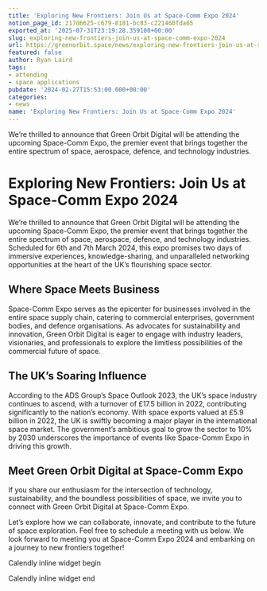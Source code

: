 ```yaml
---
title: 'Exploring New Frontiers: Join Us at Space-Comm Expo 2024'
notion_page_id: 217d6625-c679-8181-bc83-c221460fda65
exported_at: '2025-07-31T23:19:28.359100+00:00'
slug: exploring-new-frontiers-join-us-at-space-comm-expo-2024
url: https://greenorbit.space/news/exploring-new-frontiers-join-us-at-space-comm-expo-2024/
featured: false
author: Ryan Laird
tags:
- attending
- space applications
pubdate: '2024-02-27T15:53:00.000+00:00'
categories:
- news
name: 'Exploring New Frontiers: Join Us at Space-Comm Expo 2024'
---
```


We’re thrilled to announce that Green Orbit Digital will be attending the upcoming Space-Comm Expo, the premier event that brings together the entire spectrum of space, aerospace, defence, and technology industries.

# Exploring New Frontiers: Join Us at Space-Comm Expo 2024

We’re thrilled to announce that Green Orbit Digital will be attending the upcoming Space-Comm Expo, the premier event that brings together the entire spectrum of space, aerospace, defence, and technology industries. Scheduled for 6th and 7th March 2024, this expo promises two days of immersive experiences, knowledge-sharing, and unparalleled networking opportunities at the heart of the UK’s flourishing space sector.

## Where Space Meets Business

Space-Comm Expo serves as the epicenter for businesses involved in the entire space supply chain, catering to commercial enterprises, government bodies, and defence organisations. As advocates for sustainability and innovation, Green Orbit Digital is eager to engage with industry leaders, visionaries, and professionals to explore the limitless possibilities of the commercial future of space.

## The UK’s Soaring Influence

According to the ADS Group’s Space Outlook 2023, the UK’s space industry continues to ascend, with a turnover of £17.5 billion in 2022, contributing significantly to the nation’s economy. With space exports valued at £5.9 billion in 2022, the UK is swiftly becoming a major player in the international space market. The government’s ambitious goal to grow the sector to 10% by 2030 underscores the importance of events like Space-Comm Expo in driving this growth.

## Meet Green Orbit Digital at Space-Comm Expo

If you share our enthusiasm for the intersection of technology, sustainability, and the boundless possibilities of space, we invite you to connect with Green Orbit Digital at Space-Comm Expo. 

Let’s explore how we can collaborate, innovate, and contribute to the future of space exploration. Feel free to schedule a meeting with us below. We look forward to meeting you at Space-Comm Expo 2024 and embarking on a journey to new frontiers together!

Calendly inline widget begin

Calendly inline widget end